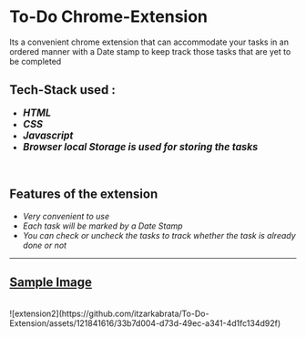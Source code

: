 # To-Do Chrome-Extension
Its a convenient chrome extension that can accommodate your tasks in an ordered manner with a Date stamp to keep track those tasks that are yet to be completed
<h2>Tech-Stack used : </h2>
<ul>
  <big><li><i><b>HTML</b></i></li></big>
  <big><li><i><b>CSS</b></i></li></big>
  <big><li><i><b>Javascript</b></i></li></big>
  <big><li><i><b>Browser local Storage is used for storing the tasks</b></i></li></big>
</ul>
<br>
<h2>Features of the extension</h2>
<ul>
  <li><i>Very convenient to use</i></li>
  <li><i>Each task will be marked by a Date Stamp</i></li>
  <li><i>You can check or uncheck the tasks to track whether the task is already done or not</i></li>
</ul>
<hr>
<h2><u>Sample Image</u></h2><br>
![extension2](https://github.com/itzarkabrata/To-Do-Extension/assets/121841616/33b7d004-d73d-49ec-a341-4d1fc134d92f)
